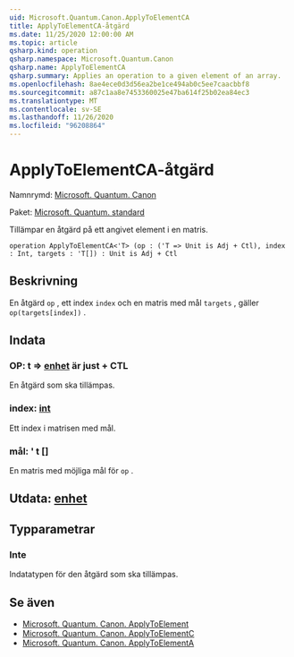 ```yaml
---
uid: Microsoft.Quantum.Canon.ApplyToElementCA
title: ApplyToElementCA-åtgärd
ms.date: 11/25/2020 12:00:00 AM
ms.topic: article
qsharp.kind: operation
qsharp.namespace: Microsoft.Quantum.Canon
qsharp.name: ApplyToElementCA
qsharp.summary: Applies an operation to a given element of an array.
ms.openlocfilehash: 8ae4ece0d3d56ea2be1ce494ab0c5ee7caacbbf8
ms.sourcegitcommit: a87c1aa8e7453360025e47ba614f25b02ea84ec3
ms.translationtype: MT
ms.contentlocale: sv-SE
ms.lasthandoff: 11/26/2020
ms.locfileid: "96208864"
---
```

# <a name="applytoelementca-operation"></a>ApplyToElementCA-åtgärd

Namnrymd: [Microsoft. Quantum. Canon](xref:Microsoft.Quantum.Canon)

Paket: [Microsoft. Quantum. standard](https://nuget.org/packages/Microsoft.Quantum.Standard)


Tillämpar en åtgärd på ett angivet element i en matris.

```qsharp
operation ApplyToElementCA<'T> (op : ('T => Unit is Adj + Ctl), index : Int, targets : 'T[]) : Unit is Adj + Ctl
```


## <a name="description"></a>Beskrivning

En åtgärd `op` , ett index `index` och en matris med mål `targets` , gäller `op(targets[index])` .

## <a name="input"></a>Indata

### <a name="op--t--unit--is-adj--ctl"></a>OP: t => [enhet](xref:microsoft.quantum.lang-ref.unit)  är just + CTL

En åtgärd som ska tillämpas.


### <a name="index--int"></a>index: [int](xref:microsoft.quantum.lang-ref.int)

Ett index i matrisen med mål.


### <a name="targets--t"></a>mål: ' t []

En matris med möjliga mål för `op` .



## <a name="output--unit"></a>Utdata: [enhet](xref:microsoft.quantum.lang-ref.unit)



## <a name="type-parameters"></a>Typparametrar

### <a name="t"></a>Inte

Indatatypen för den åtgärd som ska tillämpas.

## <a name="see-also"></a>Se även

- [Microsoft. Quantum. Canon. ApplyToElement](xref:Microsoft.Quantum.Canon.ApplyToElement)
- [Microsoft. Quantum. Canon. ApplyToElementC](xref:Microsoft.Quantum.Canon.ApplyToElementC)
- [Microsoft. Quantum. Canon. ApplyToElementA](xref:Microsoft.Quantum.Canon.ApplyToElementA)